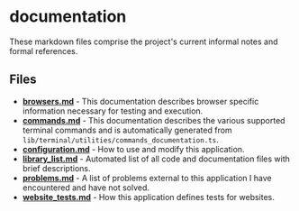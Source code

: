 # documentation
These markdown files comprise the project's current informal notes and formal references.

## Files
<!-- Do not edit below this line.  Contents dynamically populated. -->

* **[browsers.md](browsers.md)**           - This documentation describes browser specific information necessary for testing and execution.
* **[commands.md](commands.md)**           - This documentation describes the various supported terminal commands and is automatically generated from `lib/terminal/utilities/commands_documentation.ts`.
* **[configuration.md](configuration.md)** - How to use and modify this application.
* **[library_list.md](library_list.md)**   - Automated list of all code and documentation files with brief descriptions.
* **[problems.md](problems.md)**           - A list of problems external to this application I have encountered and have not solved.
* **[website_tests.md](website_tests.md)** - How this application defines tests for websites.